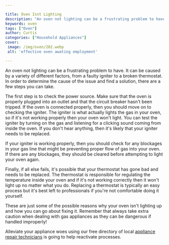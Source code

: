 ```yaml
---

title: Oven Isnt Lighting
description: "An oven not lighting can be a frustrating problem to have. It can be caused by a variety of different factors, from a faulty ignit...get more detail"
keywords: oven
tags: ["Oven"]
author: Curtis
categories: ["Household Appliances"]
cover: 
 image: /img/oven/202.webp
 alt: 'effective oven awating employment'

---
```


An oven not lighting can be a frustrating problem to have. It can be caused by a variety of different factors, from a faulty igniter to a broken thermostat. In order to determine the cause of the issue and find a solution, there are a few steps you can take. 

The first step is to check the power source. Make sure that the oven is properly plugged into an outlet and that the circuit breaker hasn't been tripped. If the oven is connected properly, then you should move on to checking the igniter. The igniter is what actually lights the gas in your oven, so if it's not working properly then your oven won't light. You can test the igniter by turning on the gas and listening for a clicking sound coming from inside the oven. If you don't hear anything, then it's likely that your igniter needs to be replaced. 

If your igniter is working properly, then you should check for any blockages in your gas line that might be preventing proper flow of gas into your oven. If there are any blockages, they should be cleared before attempting to light your oven again. 

Finally, if all else fails, it's possible that your thermostat has gone bad and needs to be replaced. The thermostat is responsible for regulating the temperature inside your oven and if it's not working correctly then it won't light up no matter what you do. Replacing a thermostat is typically an easy process but it's best left to professionals if you're not comfortable doing it yourself. 

These are just some of the possible reasons why your oven isn't lighting up and how you can go about fixing it. Remember that always take extra caution when dealing with gas appliances as they can be dangerous if handled improperly!

Alleviate your appliance woes using our free directory of local <a href="/pages/appliance-repair-technicians/">appliance repair technicians</a> is going to help reactivate processes.